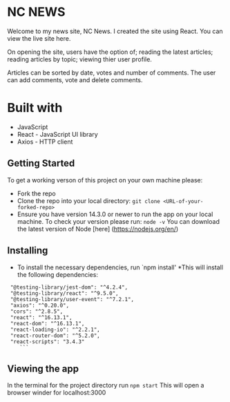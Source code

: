 # **NC NEWS**

Welcome to my news site, NC News. I created the site using React. You can view the live site here.

On opening the site, users have the option of; reading the latest articles; reading articles by topic; viewing thier user profile.

Articles can be sorted by date, votes and number of comments. The user can add comments, vote and delete comments.

# Built with

- JavaScript
- React - JavaScript UI library
- Axios - HTTP client

## Getting Started

To get a working verson of this project on your own machine please:

- Fork the repo
- Clone the repo into your local directory:
  `git clone <URL-of-your-forked-repo>`
- Ensure you have version 14.3.0 or newer to run the app on your local machine. To check your version please run:
  `node -v`
  You can download the latest version of Node [here] (https://nodejs.org/en/)

## Installing

- To install the necessary dependencies, run
  `npm install'
  \*This will install the following dependencies:

````
 "@testing-library/jest-dom": "^4.2.4",
 "@testing-library/react": "^9.5.0",
 "@testing-library/user-event": "^7.2.1",
 "axios": "^0.20.0",
 "cors": "^2.8.5",
 "react": "^16.13.1",
 "react-dom": "^16.13.1",
 "react-loading-io": "^2.2.1",
 "react-router-dom": "^5.2.0",
 "react-scripts": "3.4.3"
    ```
````

## Viewing the app

In the terminal for the project directory run
`npm start`
This will open a browser winder for localhost:3000
